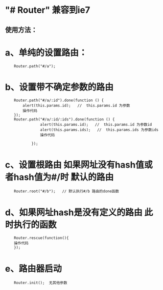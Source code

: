 "# Router"  兼容到ie7
======================

使用方法：
-------------------------
# a、单纯的设置路由：
        Router.path("#/a");
# b、设置带不确定参数的路由
        Router.path("#/a/:id").done(function () {
            alert(this.params.id);   //  this.params.id 为参数
            操作代码
        });
        Router.path("#/a/:id/:ids").done(function () {
                    alert(this.params.id);   //  this.params.id 为参数id
                    alert(this.params.ids);   //  this.params.ids 为参数ids
                    操作代码

                });
# c、设置根路由  如果网址没有hash值或者hash值为#/时  默认的路由
        Router.root("#/b");   // 默认执行#/b 路由的done函数
# d、如果网址hash是没有定义的路由  此时执行的函数
        Router.rescue(function(){
        操作代码
        });
# e、路由器启动
        Router.init();  无其他参数